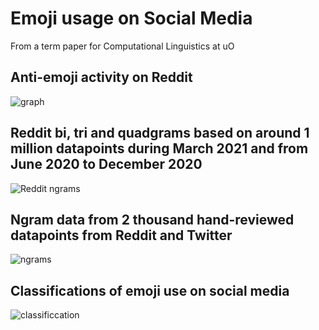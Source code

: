 # Emoji usage on Social Media
From a term paper for Computational Linguistics at uO

## Anti-emoji activity on Reddit

![graph](https://i.imgur.com/OPKzNsP.png)

## Reddit bi, tri and quadgrams based on around 1 million datapoints during March 2021 and from June 2020 to December 2020

![Reddit ngrams](https://i.imgur.com/zhIZalS.png)

## Ngram data from 2 thousand hand-reviewed datapoints from Reddit and Twitter

![ngrams](https://i.imgur.com/ZC0KhAn.png)

## Classifications of emoji use on social media

![classificcation](https://i.imgur.com/naJRUH5.png)
